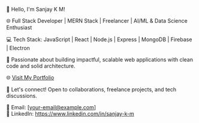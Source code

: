 👋 Hello, I'm Sanjay K M!

🌐 Full Stack Developer | MERN Stack | Freelancer | AI/ML & Data Science Enthusiast

💻 Tech Stack: JavaScript | React | Node.js | Express | MongoDB | Firebase | Electron

🚀 Passionate about building impactful, scalable web applications with clean code and solid architecture.

🌐 [Visit My Portfolio](https://sanjay-k-m-dev-portfolio-v1.netlify.app)

🤝 Let's connect! Open to collaborations, freelance projects, and tech discussions.

📧 Email: [your-email@example.com]  
🔗 LinkedIn: https://www.linkedin.com/in/sanjay-k-m

